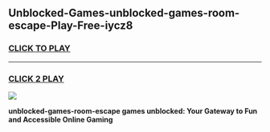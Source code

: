 
## Unblocked-Games-unblocked-games-room-escape-Play-Free-iycz8
<h3>
<a href="https://premium76.site?title=unblocked-games-room-escape&ref=19M">CLICK TO PLAY</a></h3>
<hr>

<h3>
<a href="https://premium76.site?title=unblocked-games-room-escape&ref=19M">CLICK 2 PLAY</a>
  
</h3>

<a href="https://premium76.site?title=unblocked-games-room-escape&ref=19M"><img src="https://clearcache.store/games.png"></a>


**unblocked-games-room-escape games unblocked: Your Gateway to Fun and Accessible Online Gaming**
